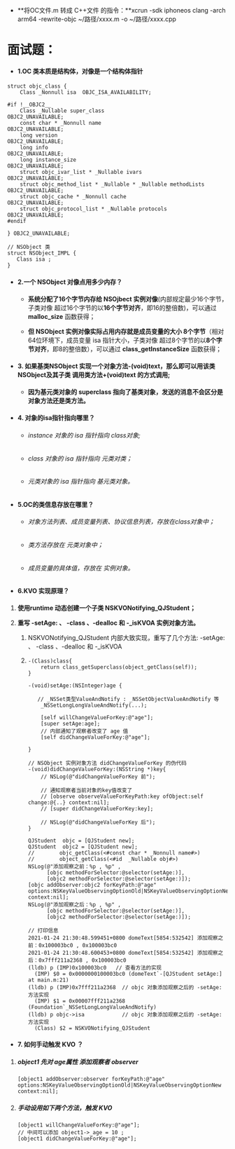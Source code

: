 * **将OC文件.m 转成 C++文件 的指令：**xcrun -sdk iphoneos clang -arch arm64 -rewrite-objc ~/路径/xxxx.m -o ~/路径/xxxx.cpp 

# 面试题：

* #### 1.OC 类本质是结构体，对像是一个结构体指针

```
struct objc_class {
    Class _Nonnull isa  OBJC_ISA_AVAILABILITY;

#if !__OBJC2__
    Class _Nullable super_class                              OBJC2_UNAVAILABLE;
    const char * _Nonnull name                               OBJC2_UNAVAILABLE;
    long version                                             OBJC2_UNAVAILABLE;
    long info                                                OBJC2_UNAVAILABLE;
    long instance_size                                       OBJC2_UNAVAILABLE;
    struct objc_ivar_list * _Nullable ivars                  OBJC2_UNAVAILABLE;
    struct objc_method_list * _Nullable * _Nullable methodLists                    OBJC2_UNAVAILABLE;
    struct objc_cache * _Nonnull cache                       OBJC2_UNAVAILABLE;
    struct objc_protocol_list * _Nullable protocols          OBJC2_UNAVAILABLE;
#endif

} OBJC2_UNAVAILABLE;

// NSObject 类
struct NSObject_IMPL {
   Class isa ;
}
```

* #### 2.一个 NSObject 对像点用多少内存？

  * **系统分配了16个字节内存给 NSOjbect 实例对像**\(内部规定最少16个字节，子类对像 超过16个字节的以**16个字节对齐**，即16的整倍数\)，可以通过 **malloc\_size** 函数获得；

  * **但 NSObject 实例对像实际占用内存就是成员变量的大小 8个字节**（相对64位环境下，成员变量 isa 指针大小，子类对像 超过8个字节的以**8个字节对齐**，即8的整倍数），可以通过 **class\_getInstanceSize** 函数获得；
* #### 3. 如果基类NSObject 实现一个对象方法-\(void\)text，那么即可以用该类NSObject及其子类 调用类方法+\(void\)text 的方式调用;

  * **因为基元类对象的 superclass 指向了基类对象，发送的消息不会区分是对象方法还是类方法。**
* #### 4. 对象的isa指针指向哪里？

  * ###### instance 对象的 isa 指针指向 class对象;
  * ###### class 对象的 isa 指针指向 元类对类；
  * ###### 元类对象的 isa 指针指向 基元类对象。
* #### 5.OC的类信息存放在哪里？

  * ###### 对象方法列表、成员变量列表、协议信息列表，存放在class对象中；
  * ###### 类方法存放在 元类对象中；
  * ###### 成员变量的具体值，存放在 实例对象。

* #### 6.KVO 实现原理？

1. **使用runtime 动态创建一个子类 NSKVONotifying\_QJStudent；**

2. **重写 -setAge: 、 -class 、-dealloc 和 -\_isKVOA 实例对象方法。**

   1. NSKVONotifying\_QJStudent 内部大致实现，重写了几个方法: -setAge: 、 -class 、-dealloc 和 -\_isKVOA

   2. ```
      -(Class)class{
          return class_getSuperclass(object_getClass(self));
      }

      -(void)setAge:(NSInteger)age {

         // _NSSet类型ValueAndNotify : _NSSetObjectValueAndNotify 等
          _NSSetLongLongValueAndNotify(...);

          [self willChangeValueForKey:@"age"];
          [super setAge:age];
          // 内部通知了观察者改变了 age 值
          [self didChangeValueForKey:@"age"];

      }

      // NSObject 实例对象方法 didChangeValueForKey 的伪代码
      -(void)didChangeValueForKey:(NSString *)key{
          // NSLog(@"didChangeValueForKey 前");

          // 通知观察者当前对象的key值改变了
          // [observe observeValueForKeyPath:key ofObject:self change:@{..} context:nil];
          // [super didChangeValueForKey:key];

          // NSLog(@"didChangeValueForKey 后");
      }
      ```

      ```
      QJStudent  objc = [QJStudent new];
      QJStudent  objc2 = [QJStudent new];
      //        objc_getClass(<#const char * _Nonnull name#>)
      //        object_getClass(<#id  _Nullable obj#>)
      NSLog(@"添加观察之前：%p , %p" ,
            [objc methodForSelector:@selector(setAge:)],
            [objc2 methodForSelector:@selector(setAge:)]);
      [objc addObserver:objc2 forKeyPath:@"age" options:NSKeyValueObservingOptionOld|NSKeyValueObservingOptionNew context:nil];
      NSLog(@"添加观察之后：%p , %p" ,
            [objc methodForSelector:@selector(setAge:)],
            [objc2 methodForSelector:@selector(setAge:)]);
      ```

          // 打印信息
          2021-01-24 21:30:48.599451+0800 domeText[5854:532542] 添加观察之前：0x100003bc0 , 0x100003bc0
          2021-01-24 21:30:48.600453+0800 domeText[5854:532542] 添加观察之后：0x7fff211a2368 , 0x100003bc0
          (lldb) p (IMP)0x100003bc0   // 查看方法的实现
            (IMP) $0 = 0x0000000100003bc0 (domeText`-[QJStudent setAge:] at main.m:21)
          (lldb) p (IMP)0x7fff211a2368  // objc 对象添加观察之后的 -setAge: 方法实现
            (IMP) $1 = 0x00007fff211a2368 (Foundation`_NSSetLongLongValueAndNotify)
          (lldb) p objc->isa            // objc 对象添加观察之后的 -setAge: 方法实现
            (Class) $2 = NSKVONotifying_QJStudent

* #### 7. 如何手动触发 KVO ？

1. ##### object1 先对 age属性 添加观察者 observer

   ```
   [object1 addObserver:observer forKeyPath:@"age" options:NSKeyValueObservingOptionOld|NSKeyValueObservingOptionNew context:nil];
   ```
2. ##### 手动设用如下两个方法，触发 KVO

   ```
   [object1 willChangeValueForKey:@"age"];
   // 中间可以添加 object1->_age = 10 ;
   [object1 didChangeValueForKey:@"age"];
   ```



